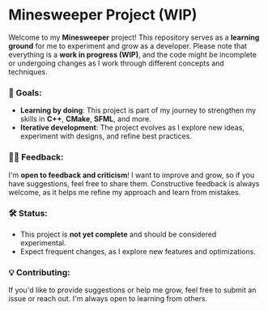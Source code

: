 # Minesweeper Project (WIP)

Welcome to my **Minesweeper** project! This repository serves as a **learning ground** for me to experiment and grow as a developer. Please note that everything is a **work in progress (WIP)**, and the code might be incomplete or undergoing changes as I work through different concepts and techniques.

### 🚀 Goals:
- **Learning by doing**: This project is part of my journey to strengthen my skills in **C++**, **CMake**, **SFML**, and more.
- **Iterative development**: The project evolves as I explore new ideas, experiment with designs, and refine best practices.

### 👨‍💻 Feedback:
I'm **open to feedback and criticism**! I want to improve and grow, so if you have suggestions, feel free to share them. Constructive feedback is always welcome, as it helps me refine my approach and learn from mistakes.

### 🛠️ Status:
- This project is **not yet complete** and should be considered experimental.
- Expect frequent changes, as I explore new features and optimizations.

### 💡 Contributing:
If you'd like to provide suggestions or help me grow, feel free to submit an issue or reach out. I'm always open to learning from others.


